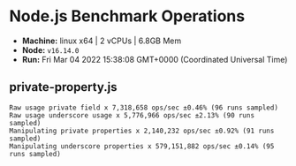 # Node.js Benchmark Operations

* __Machine:__ linux x64 | 2 vCPUs | 6.8GB Mem
* __Node:__ `v16.14.0`
* __Run:__ Fri Mar 04 2022 15:38:08 GMT+0000 (Coordinated Universal Time)

## private-property.js
```
Raw usage private field x 7,318,658 ops/sec ±0.46% (96 runs sampled)
Raw usage underscore usage x 5,776,966 ops/sec ±2.13% (90 runs sampled)
Manipulating private properties x 2,140,232 ops/sec ±0.92% (91 runs sampled)
Manipulating underscore properties x 579,151,882 ops/sec ±0.14% (95 runs sampled)
```
